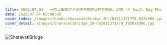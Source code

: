 ```yaml
---
title: 2022.07.04 - 一列火车穿过卡纳塔克邦的沙拉瓦蒂桥，印度 (© Amith Nag Photography/Getty Images)
date: 2022.07.04 00:00:00
cover_index: /images/thumbs/SharavatiBridge_ZH-CN2011371774_533x300.jpg
cover_detail: /images/SharavatiBridge_ZH-CN2011371774_1920x1080.jpg
---
```


![SharavatiBridge](/images/SharavatiBridge_ZH-CN2011371774_1920x1080.jpg)
